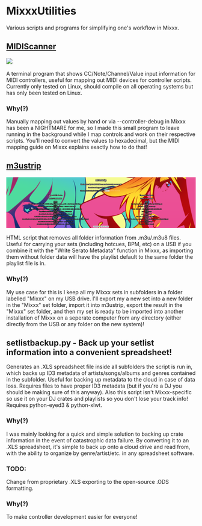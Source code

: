 # MixxxUtilities
Various scripts and programs for simplifying one's workflow in Mixxx. 

## [MIDIScanner](https://github.com/faithvoid/MIDIScanner)
![](https://github.com/faithvoid/MIDIScanner/raw/main/screenshot.png)

A terminal program that shows CC/Note/Channel/Value input information for MIDI controllers, useful for mapping out MIDI devices for controller scripts. Currently only tested on Linux, should compile on all operating systems but has only been tested on Linux.

### Why(?)
Manually mapping out values by hand or via --controller-debug in Mixxx has been a NIGHTMARE for me, so I made this small program to leave running in the background while I map controls and work on their respective scripts. You'll need to convert the values to hexadecimal, but the MIDI mapping guide on Mixxx explains exactly how to do that!

## [m3ustrip](https://virtual.dimensionless.space/dj/m3ustrip)
![](m3ustrip.png)

HTML script that removes all folder information from .m3u/.m3u8 files. Useful for carrying your sets (including hotcues, BPM, etc) on a USB if you combine it with the "Write Serato Metadata" function in Mixxx, as importing them without folder data will have the playlist default to the same folder the playlist file is in. 

### Why(?)
My use case for this is I keep all my Mixxx sets in subfolders in a folder labelled "Mixxx" on my USB drive. I'll export my a new set into a new folder in the "Mixxx" set folder, import it into m3ustrip, export the result in the "Mixxx" set folder, and then my set is ready to be imported into another installation of Mixxx on a seperate computer from any directory (either directly from the USB or any folder on the new system)!

## setlistbackup.py - Back up your setlist information into a convenient spreadsheet!
Generates an .XLS spreadsheet file inside all subfolders the script is run in, which backs up ID3 metadata of artists/songs/albums and genres contained in the subfolder. Useful for backing up metadata to the cloud in case of data loss. Requires files to have proper ID3 metadata (but if you're a DJ you should be making sure of this anyway). Also this script isn't Mixxx-specific so use it on your DJ crates and playlists so you don't lose your track info! Requires python-eyed3 & python-xlwt.

### Why(?)
I was mainly looking for a quick and simple solution to backing up crate information in the event of catastrophic data failure. By converting it to an .XLS spreadsheet, it's simple to back up onto a cloud drive and read from, with the ability to organize by genre/artist/etc. in any spreadsheet software. 

### TODO:
Change from proprietary .XLS exporting to the open-source .ODS formatting.

### Why(?)
To make controller development easier for everyone! 
